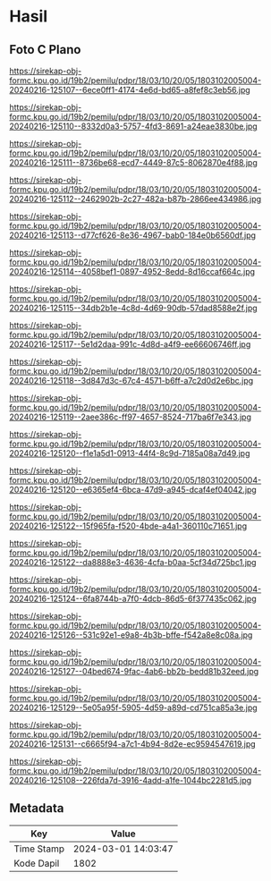 # Hasil

## Foto C Plano

https://sirekap-obj-formc.kpu.go.id/19b2/pemilu/pdpr/18/03/10/20/05/1803102005004-20240216-125107--6ece0ff1-4174-4e6d-bd65-a8fef8c3eb56.jpg

https://sirekap-obj-formc.kpu.go.id/19b2/pemilu/pdpr/18/03/10/20/05/1803102005004-20240216-125110--8332d0a3-5757-4fd3-8691-a24eae3830be.jpg

https://sirekap-obj-formc.kpu.go.id/19b2/pemilu/pdpr/18/03/10/20/05/1803102005004-20240216-125111--8736be68-ecd7-4449-87c5-8062870e4f88.jpg

https://sirekap-obj-formc.kpu.go.id/19b2/pemilu/pdpr/18/03/10/20/05/1803102005004-20240216-125112--2462902b-2c27-482a-b87b-2866ee434986.jpg

https://sirekap-obj-formc.kpu.go.id/19b2/pemilu/pdpr/18/03/10/20/05/1803102005004-20240216-125113--d77cf626-8e36-4967-bab0-184e0b6560df.jpg

https://sirekap-obj-formc.kpu.go.id/19b2/pemilu/pdpr/18/03/10/20/05/1803102005004-20240216-125114--4058bef1-0897-4952-8edd-8d16ccaf664c.jpg

https://sirekap-obj-formc.kpu.go.id/19b2/pemilu/pdpr/18/03/10/20/05/1803102005004-20240216-125115--34db2b1e-4c8d-4d69-90db-57dad8588e2f.jpg

https://sirekap-obj-formc.kpu.go.id/19b2/pemilu/pdpr/18/03/10/20/05/1803102005004-20240216-125117--5e1d2daa-991c-4d8d-a4f9-ee66606746ff.jpg

https://sirekap-obj-formc.kpu.go.id/19b2/pemilu/pdpr/18/03/10/20/05/1803102005004-20240216-125118--3d847d3c-67c4-4571-b6ff-a7c2d0d2e6bc.jpg

https://sirekap-obj-formc.kpu.go.id/19b2/pemilu/pdpr/18/03/10/20/05/1803102005004-20240216-125119--2aee386c-ff97-4657-8524-717ba6f7e343.jpg

https://sirekap-obj-formc.kpu.go.id/19b2/pemilu/pdpr/18/03/10/20/05/1803102005004-20240216-125120--f1e1a5d1-0913-44f4-8c9d-7185a08a7d49.jpg

https://sirekap-obj-formc.kpu.go.id/19b2/pemilu/pdpr/18/03/10/20/05/1803102005004-20240216-125120--e6365ef4-6bca-47d9-a945-dcaf4ef04042.jpg

https://sirekap-obj-formc.kpu.go.id/19b2/pemilu/pdpr/18/03/10/20/05/1803102005004-20240216-125122--15f965fa-f520-4bde-a4a1-360110c71651.jpg

https://sirekap-obj-formc.kpu.go.id/19b2/pemilu/pdpr/18/03/10/20/05/1803102005004-20240216-125122--da8888e3-4636-4cfa-b0aa-5cf34d725bc1.jpg

https://sirekap-obj-formc.kpu.go.id/19b2/pemilu/pdpr/18/03/10/20/05/1803102005004-20240216-125124--6fa8744b-a7f0-4dcb-86d5-6f377435c062.jpg

https://sirekap-obj-formc.kpu.go.id/19b2/pemilu/pdpr/18/03/10/20/05/1803102005004-20240216-125126--531c92e1-e9a8-4b3b-bffe-f542a8e8c08a.jpg

https://sirekap-obj-formc.kpu.go.id/19b2/pemilu/pdpr/18/03/10/20/05/1803102005004-20240216-125127--04bed674-9fac-4ab6-bb2b-bedd81b32eed.jpg

https://sirekap-obj-formc.kpu.go.id/19b2/pemilu/pdpr/18/03/10/20/05/1803102005004-20240216-125129--5e05a95f-5905-4d59-a89d-cd751ca85a3e.jpg

https://sirekap-obj-formc.kpu.go.id/19b2/pemilu/pdpr/18/03/10/20/05/1803102005004-20240216-125131--c6665f94-a7c1-4b94-8d2e-ec9594547619.jpg

https://sirekap-obj-formc.kpu.go.id/19b2/pemilu/pdpr/18/03/10/20/05/1803102005004-20240216-125108--226fda7d-3916-4add-a1fe-1044bc2281d5.jpg


## Metadata

| Key        | Value               |
| ---------- | ------------------- |
| Time Stamp | 2024-03-01 14:03:47 |
| Kode Dapil | 1802                |




